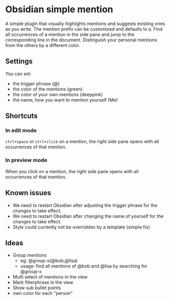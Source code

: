 # Obsidian simple mention
A simple plugin that visually highlights mentions and suggests existing ones as you write.
The mention prefix can be customized and defaults to `@`.
Find all occurrences of a mention in the side pane and jump to the corresponding line in the document.
Distinguish your personal mentions from the others by a different color.

## Settings
You can set:
- the trigger phrase (@)
- the color of the mentions (green)
- the color of your own mentions (deeppink)
- the name, how you want to mention yourself (Me)

## Shortcuts
### In edit mode
`ctrl+space` or `ctrl+click` on a mention, the right side pane opens with all occurrences of that mention.

### In preview mode
When you click on a mention, the right side pane opens with all occurrences of that mention.

## Known issues
- We need to restart Obsidian after adjusting the trigger phrase for the changes to take effect.
- We need to restart Obsidian after changing the name of yourself for the changes to take effect.
- Style could currently not be overridden by a template (simple fix)

## Ideas
- Group mentions
  - eg. @group-x(@bob,@lisa)
  - usage: find all mentions of @bob and @lisa by searching for @group-x
- Multi select of mentions in the view
- Mark filterphrase in the view
- Show sub bullet points
- own color for each "person"